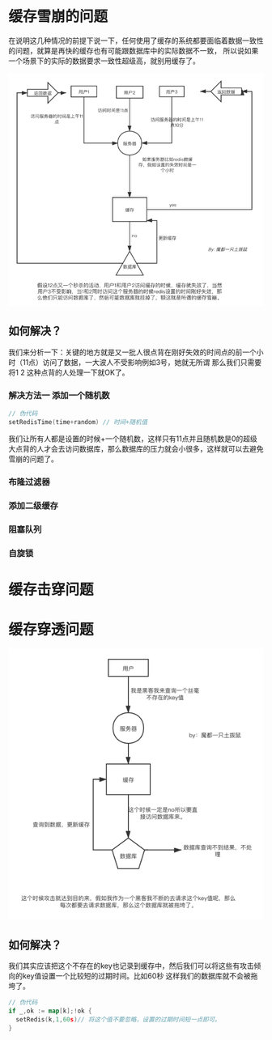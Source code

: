 # 缓存雪崩的问题

在说明这几种情况的前提下说一下，任何使用了缓存的系统都要面临着数据一致性的问题，就算是再快的缓存也有可能跟数据库中的实际数据不一致，
所以说如果一个场景下的实际的数据要求一致性超级高，就别用缓存了。

![1](./1.1.png)

## 如何解决？

我们来分析一下：关键的地方就是又一批人很点背在刚好失效的时间点的前一个小时（11点）访问了数据，一大波人不受影响例如3号，她就无所谓
那么我们只需要将1 2 这种点背的人处理一下就OK了。

### 解决方法一 添加一个随机数

```go
// 伪代码
setRedisTime(time+random) // 时间+随机值
```
 我们让所有人都是设置的时候+一个随机数，这样只有11点并且随机数是0的超级大点背的人才会去访问数据库，那么数据库的压力就会小很多，这样就可以去避免雪崩的问题了。

### 布隆过滤器

### 添加二级缓存

### 阻塞队列

### 自旋锁


# 缓存击穿问题

# 缓存穿透问题
![1.2](./1.2.png)
## 如何解决？
我们其实应该把这个不存在的key也记录到缓存中，然后我们可以将这些有攻击倾向的key值设置一个比较短的过期时间。比如60秒
这样我们的数据库就不会被拖垮了。
```go
// 伪代码
if _,ok := map[k];!ok {
  setRedis(k,1,60s)// 将这个值不要忽略，设置的过期时间短一点即可。
}
```
